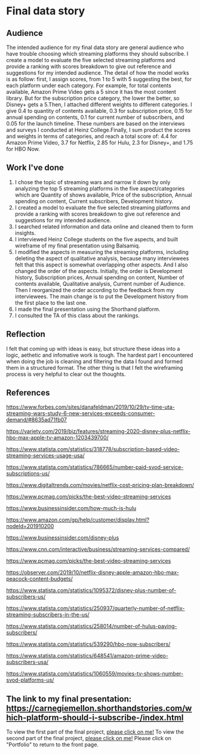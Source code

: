 # Final data story
## Audience
The intended audience for my final data story are general audience who have trouble choosing which streaming platforms they should subscribe.
I create a model to evaluate the five selected streaming platforms and provide a ranking with scores breakdown to give out reference and suggestions for my intended audience. The detail of how the model works is as follow: first, I assign scores, from 1 to 5 with 5 suggesting the best, for each platform under each category. For example, for total contents available, Amazon Prime Video gets a 5 since it has the most content library. But for the subscription price category, the lower the better, so Disney+ gets a 5.Then, I attached different weights to different categories. I give 0.4 to quantity of contents available, 0.3 for subscription price, 0.15 for annual spending on contents, 0.1 for current number of subscribers, and 0.05 for the launch timeline. These numbers are based on the interviews and surveys I conducted at Heinz College.Finally, I sum product the scores and weights in terms of categories, and reach a total score of: 4.4 for Amazon Prime Video, 3.7 for Netflix, 2.85 for Hulu, 2.3 for Disney+, and 1.75 for HBO Now.
## Work I've done
1. I chose the topic of streaming wars and narrow it down by only analyzing the top 5 streaming platforms in the five aspect/categories which are Quantity of shows available, Price of the subscription, Annual spending on content, Current subscribers, Development history. 
2. I created a model to evaluate the five selected streaming platforms and provide a ranking with scores breakdown to give out reference and suggestions for my intended audience. 
3. I searched related information and data online and cleaned them to form insights.
4. I interviewed Heinz College students on the five aspects, and built wireframe of my final presentation using Balsamiq.
5. I modified the aspects in measuring the streaming platforms, including deleting the aspect of qualitative analysis, because many interviewees felt that this aspect is somewhat overlapping other aspects. And I also changed the order of the aspects. Initially, the order is Development history, Subscription prices, Annual spending on content, Number of contents available, Qualitative analysis, Current number of Audience. Then I reorganized the order according to the feedback from my interviewees. The main change is to put the Development history from the first place to the last one. 
6. I made the final presentation using the Shorthand platform.
7. I consulted the TA of this class about the rankings.
## Reflection
I felt that coming up with ideas is easy, but structure these ideas into a logic, aethetic and infomative work is tough. The hardest part I encountered when doing the job is cleaning and filtering the data I found and formed them in a structured format. The other thing is that I felt the wireframing process is very helpful to clear out the thoughts. 
## References
https://www.forbes.com/sites/danafeldman/2019/10/29/tv-time-uta-streaming-wars-study-6-new-services-exceeds-consumer-demand/#8635ad71fb07

https://variety.com/2019/biz/features/streaming-2020-disney-plus-netflix-hbo-max-apple-tv-amazon-1203439700/

https://www.statista.com/statistics/318778/subscription-based-video-streaming-services-usage-usa/

https://www.statista.com/statistics/786665/number-paid-svod-service-subscriptions-us/

https://www.digitaltrends.com/movies/netflix-cost-pricing-plan-breakdown/

https://www.pcmag.com/picks/the-best-video-streaming-services

https://www.businessinsider.com/how-much-is-hulu

https://www.amazon.com/gp/help/customer/display.html?nodeId=201910200

https://www.businessinsider.com/disney-plus

https://www.cnn.com/interactive/business/streaming-services-compared/

https://www.pcmag.com/picks/the-best-video-streaming-services

https://observer.com/2019/10/netflix-disney-apple-amazon-hbo-max-peacock-content-budgets/

https://www.statista.com/statistics/1095372/disney-plus-number-of-subscribers-us/

https://www.statista.com/statistics/250937/quarterly-number-of-netflix-streaming-subscribers-in-the-us/

https://www.statista.com/statistics/258014/number-of-hulus-paying-subscribers/

https://www.statista.com/statistics/539290/hbo-now-subscribers/

https://www.statista.com/statistics/648541/amazon-prime-video-subscribers-usa/

https://www.statista.com/statistics/1060559/movies-tv-shows-number-svod-platforms-us/
## The link to my final presentation: https://carnegiemellon.shorthandstories.com/which-platform-should-i-subscribe-/index.html

To view the first part of the final project, [please click on me!](/Final_Project_Victoria_Part_1.md)
To view the second part of the final project, [please click on me!](/Final_Project_Part_2.md)
Please click on "Portfolio" to return to the front page.
